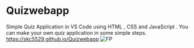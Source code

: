 # Quizwebapp
Simple Quiz Application in VS Code using HTML , CSS and JavaScript . You can make your own quiz application in some simple steps.
https://skc5529.github.io/Quizwebapp
![FP](https://user-images.githubusercontent.com/64909948/233836286-27b96d8c-0156-48ed-9476-a96742cc8fbe.png)
